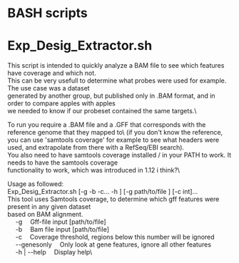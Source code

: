# BASH scripts 
# Exp_Desig_Extractor.sh
This script is intended to quickly analyze a BAM file to see which features have coverage and which not.\
This can be very usefull to determine what probes were used for example. The use case was a dataset\
generated by another group, but published only in .BAM format, and in order to compare apples with apples\
we needed to know if our probeset contained the same targets.\

To run you require a .BAM file and a .GFF that corresponds with the reference genome that they mapped to\ 
(if you don't know the reference, you can use 'samtools coverage' for example to see what headers were used, 
and extrapolate from there with a RefSeq/EBI search).\
You also need to have samtools coverage installed / in your PATH to work. It needs to have the samtools coverage\
functionality to work, which was introduced in 1.12 i think?\

Usage as followed:\
Exp_Desig_Extractor.sh [-g -b -c... -h ] [-g path/to/file ] [-c int]...\
This tool uses Samtools coverage, to determine which gff features were present in any given dataset\
based on BAM alignment.\
&emsp;	-g&emsp;			Gff-file input [path/to/file]\
&emsp;	-b&emsp;		Bam file input [path/to/file]\
&emsp;	-c&emsp;			Coverage threshold, regions below this number will be ignored\
&emsp;	--genesonly&emsp;	Only look at gene features, ignore all other features\
&emsp;	-h | --help&emsp;		Display help\
